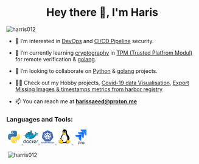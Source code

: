 
<h1 align="center">Hey there 👋, I'm Haris</h1>
<p align="left"> <img src="https://komarev.com/ghpvc/?username=harris012&label=Profile%20views&color=0e75b6&style=flat" alt="harris012" /> </p>

- 👀 I’m interested in [DevOps](https://about.gitlab.com/topics/devops/) and [CI/CD Pipeline](https://about.gitlab.com/topics/ci-cd/) security.
- 🌱 I’m currently learning [cryptography](https://wikiless.org/wiki/Cryptographic_hash_function?lang=en) in [TPM (Trusted Platfrom Modul)](https://sourceforge.net/p/linux-ima/wiki/Home/) for remote verification & [golang](https://go.dev/).
- 💞️ I’m looking to collaborate on [Python](https://www.python.org/) & [golang](https://go.dev/) projects.
- 👨‍💻 Check out my Hobby projects, [Covid-19 data Visualisation](https://github.com/harris012/RKI_covid-19_data_grafana_nfluxdb), [Export Missing Images & timestamps metrics from harbor registry](https://github.com/harris012/harbor-exporter-python)

- 📫 You can reach me at **harissaeed@proton.me**


<h3 align="left">Languages and Tools:</h3>
<p align="left"> <a href="https://www.python.org" target="_blank"> <img src="https://raw.githubusercontent.com/devicons/devicon/master/icons/python/python-original.svg" alt="python" width="40" height="40"/> </a> <a href="https://www.docker.com/" target="_blank"> <img src="https://raw.githubusercontent.com/devicons/devicon/master/icons/docker/docker-original-wordmark.svg" alt="docker" width="40" height="40"/> </a> <a href="https://kubernetes.io/" target="_blank"> <img src="https://raw.githubusercontent.com/devicons/devicon/master/icons/kubernetes/kubernetes-plain-wordmark.svg" alt="kubernetes" width="40" height="40"/> </a> <a href="https://www.linux.org" target="_blank"> <img src="https://raw.githubusercontent.com/devicons/devicon/master/icons/linux/linux-original.svg" alt="linux" width="40" height="40"/> </a> </a> <a href="https://jira.atlassian.com/" target="_blank"> <img src="https://raw.githubusercontent.com/devicons/devicon/master/icons/jira/jira-original-wordmark.svg" alt="jira" width="40" height="40"/> </a> </p>

<p>&nbsp;<img align="center" src="https://github-readme-stats.vercel.app/api?username=harris012&show_icons=true&locale=en" alt="harris012" /></p>
